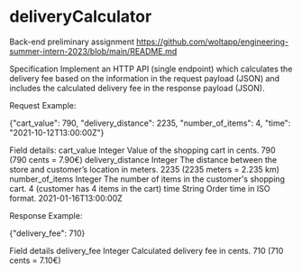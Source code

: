# deliveryCalculator
Back-end preliminary assignment https://github.com/woltapp/engineering-summer-intern-2023/blob/main/README.md




Specification
Implement an HTTP API (single endpoint) which calculates the delivery fee based on the information in the request payload (JSON) and 
includes the calculated delivery fee in the response payload (JSON).


Request
Example:

{"cart_value": 790, "delivery_distance": 2235, "number_of_items": 4, "time": "2021-10-12T13:00:00Z"}

Field details:
cart_value	      Integer	Value of the shopping cart in cents.	790 (790 cents = 7.90€)
delivery_distance	Integer	The distance between the store and customer’s location in meters.	2235 (2235 meters = 2.235 km)
number_of_items 	Integer	The number of items in the customer's shopping cart.	4 (customer has 4 items in the cart)
time	            String	Order time in ISO format.	2021-01-16T13:00:00Z


Response
Example:

{"delivery_fee": 710}

Field details 
delivery_fee	    Integer	Calculated delivery fee in cents.	710 (710 cents = 7.10€)
